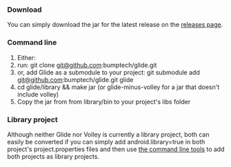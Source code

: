 ### Download
You can simply download the jar for the latest release on the [releases page](https://github.com/bumptech/glide/releases).

### Command line

1. Either:
  1. run: git clone git@github.com:bumptech/glide.git
  2. or, add Glide as a submodule to your project: git submodule add git@github.com:bumptech/glide.git glide
2. cd glide/library && make jar (or glide-minus-volley for a jar that doesn't include volley)
3. Copy the jar from from library/bin to your project's libs folder

### Library project

Although neither Glide nor Volley is currently a library project, both can easily be converted if you can simply add android.library=true in both project's project.properties files and then use [the command line tools](http://developer.android.com/tools/projects/projects-cmdline.html#UpdatingAProject) to add both projects as library projects. 
  